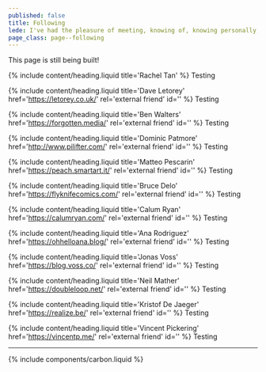 ```yaml
---
published: false
title: Following
lede: I've had the pleasure of meeting, knowing of, knowing personally, and spending great time with a lot of amazing people that have inspired me in different ways over my years on this Earth. Here are a handful of them.
page_class: page--following
---
```


This page is still being built!

{% include content/heading.liquid title='Rachel Tan' %}
Testing

{% include content/heading.liquid title='Dave Letorey' href='https://letorey.co.uk/' rel='external friend' id='' %}
Testing

{% include content/heading.liquid title='Ben Walters' href='https://forgotten.media/' rel='external friend' id='' %}
Testing

{% include content/heading.liquid title='Dominic Patmore' href='http://www.pilifter.com/' rel='external friend' id='' %}
Testing

{% include content/heading.liquid title='Matteo Pescarin' href='https://peach.smartart.it/' rel='external friend' id='' %}
Testing

{% include content/heading.liquid title='Bruce Delo' href='https://flyknifecomics.com/' rel='external friend' id='' %}
Testing

{% include content/heading.liquid title='Calum Ryan' href='https://calumryan.com/' rel='external friend' id='' %}
Testing

{% include content/heading.liquid title='Ana Rodriguez' href='https://ohhelloana.blog/' rel='external friend' id='' %}
Testing

{% include content/heading.liquid title='Jonas Voss' href='https://blog.voss.co/' rel='external friend' id='' %}
Testing

{% include content/heading.liquid title='Neil Mather' href='https://doubleloop.net/' rel='external friend' id='' %}
Testing

{% include content/heading.liquid title='Kristof De Jaeger' href='https://realize.be/' rel='external friend' id='' %}
Testing

{% include content/heading.liquid title='Vincent Pickering' href='https://vincentp.me/' rel='external friend' id='' %}
Testing

--------

{% include components/carbon.liquid %}

